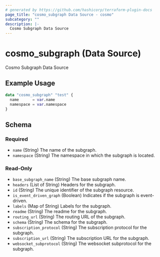 ```yaml
---
# generated by https://github.com/hashicorp/terraform-plugin-docs
page_title: "cosmo_subgraph Data Source - cosmo"
subcategory: ""
description: |-
  Cosmo Subgraph Data Source
---
```


# cosmo_subgraph (Data Source)

Cosmo Subgraph Data Source

## Example Usage

```terraform
data "cosmo_subgraph" "test" {
  name      = var.name
  namespace = var.namespace
}
```

<!-- schema generated by tfplugindocs -->
## Schema

### Required

- `name` (String) The name of the subgraph.
- `namespace` (String) The namespace in which the subgraph is located.

### Read-Only

- `base_subgraph_name` (String) The base subgraph name.
- `headers` (List of String) Headers for the subgraph.
- `id` (String) The unique identifier of the subgraph resource.
- `is_event_driven_graph` (Boolean) Indicates if the subgraph is event-driven.
- `labels` (Map of String) Labels for the subgraph.
- `readme` (String) The readme for the subgraph.
- `routing_url` (String) The routing URL of the subgraph.
- `schema` (String) The schema for the subgraph.
- `subscription_protocol` (String) The subscription protocol for the subgraph.
- `subscription_url` (String) The subscription URL for the subgraph.
- `websocket_subprotocol` (String) The websocket subprotocol for the subgraph.
